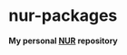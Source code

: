 # nur-packages

**My personal [NUR](https://github.com/nix-community/NUR) repository**

<!-- Remove this if you don't use github actions
![Build and populate cache](https://github.com/<YOUR-GITHUB-USER>/nur-packages/workflows/Build%20and%20populate%20cache/badge.svg)
 -->
<!--
Uncomment this if you use travis:

[![Build Status](https://travis-ci.com/<YOUR_TRAVIS_USERNAME>/nur-packages.svg?branch=master)](https://travis-ci.com/<YOUR_TRAVIS_USERNAME>/nur-packages)

[![Cachix Cache](https://img.shields.io/badge/cachix-<YOUR_CACHIX_CACHE_NAME>-blue.svg)](https://<YOUR_CACHIX_CACHE_NAME>.cachix.org)
-->
